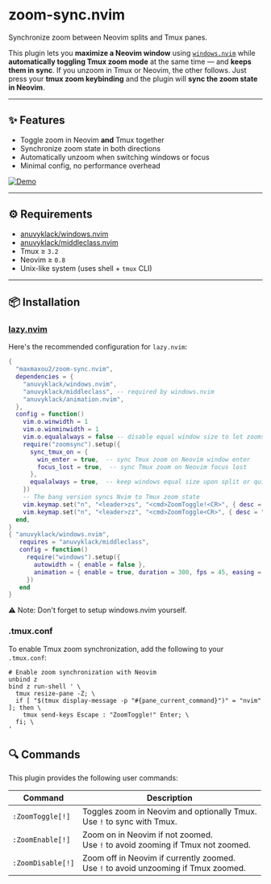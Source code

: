 # zoom-sync.nvim

Synchronize zoom between Neovim splits and Tmux panes.

This plugin lets you **maximize a Neovim window** using [`windows.nvim`](https://github.com/anuvyklack/windows.nvim) while **automatically toggling Tmux zoom mode** at the same time — and **keeps them in sync**. If you unzoom in Tmux or Neovim, the other follows.
Just press your **tmux zoom keybinding** and the plugin will **sync the zoom state in Neovim**.

---

## ✨ Features

- Toggle zoom in Neovim **and** Tmux together
- Synchronize zoom state in both directions
- Automatically unzoom when switching windows or focus
- Minimal config, no performance overhead

[![Demo](assets/demo_zoom_sync.png)](https://github.com/user-attachments/assets/00b6e2c6-de0c-428d-9da4-08847a55c2d1)

---

## ⚙️ Requirements

- [anuvyklack/windows.nvim](https://github.com/anuvyklack/windows.nvim)
- [anuvyklack/middleclass.nvim](https://github.com/anuvyklack/middleclass.nvim)
- Tmux ≥ `3.2`
- Neovim ≥ `0.8`
- Unix-like system (uses shell + `tmux` CLI)

---

## 📦 Installation

### [lazy.nvim](https://github.com/folke/lazy.nvim)

Here's the recommended configuration for `lazy.nvim`:

```lua
{
  "maxmaxou2/zoom-sync.nvim",
  dependencies = {
    "anuvyklack/windows.nvim",
    "anuvyklack/middleclass", -- required by windows.nvim
    "anuvyklack/animation.nvim",
  },
  config = function()
    vim.o.winwidth = 1
    vim.o.winminwidth = 1
    vim.o.equalalways = false -- disable equal window size to let zoomsync handle it
    require("zoomsync").setup({
      sync_tmux_on = {
        win_enter = true,  -- sync Tmux zoom on Neovim window enter
        focus_lost = true,  -- sync Tmux zoom on Neovim focus lost
      },
      equalalways = true,  -- keep windows equal size upon split or quitting window
    })
    -- The bang version syncs Nvim to Tmux zoom state
    vim.keymap.set("n", "<leader>zs", "<cmd>ZoomToggle!<CR>", { desc = "Toggle and sync Neovim and Tmux zoom" })
    vim.keymap.set("n", "<leader>zz", "<cmd>ZoomToggle<CR>", { desc = "Toggle Neovim zoom" })
  end,
}
{ "anuvyklack/windows.nvim",
   requires = "anuvyklack/middleclass",
   config = function()
     require("windows").setup({
       autowidth = { enable = false },
       animation = { enable = true, duration = 300, fps = 45, easing = "in_out_sine" },
     })
   end
}
```

⚠️ Note: Don't forget to setup windows.nvim yourself.

### .tmux.conf

To enable Tmux zoom synchronization, add the following to your `.tmux.conf`:

```tmux
# Enable zoom synchronization with Neovim
unbind z
bind z run-shell ' \
  tmux resize-pane -Z; \
  if [ "$(tmux display-message -p "#{pane_current_command}")" = "nvim" ]; then \
    tmux send-keys Escape : "ZoomToggle!" Enter; \
  fi; \
'
```

## 🔍 Commands

This plugin provides the following user commands:

| Command           | Description                                                                             |
| ----------------- | --------------------------------------------------------------------------------------- |
| `:ZoomToggle[!]`  | Toggles zoom in Neovim and optionally Tmux. <br> Use `!` to sync with Tmux.             |
| `:ZoomEnable[!]`  | Zoom on in Neovim if not zoomed. <br> Use `!` to avoid zooming if Tmux not zoomed.      |
| `:ZoomDisable[!]` | Zoom off in Neovim if currently zoomed. <br> Use `!` to avoid unzooming if Tmux zoomed. |
